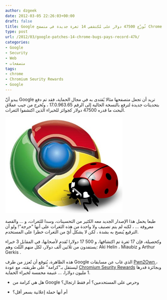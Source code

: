 ```yaml
---
author: dzgeek
date: 2012-03-05 22:26:03+00:00
draft: false
title: Google تُوزّع 47500 دولار على مُكتشفي 14 ثغرة جديدة في متصفح Chrome
type: post
url: /2012/03/google-patches-14-chrome-bugs-pays-record-47k/
categories:
- Google
- Security
- Web
- متصفحات
tags:
- chrome
- Chromium Seurity Rewards
- Google
---
```


يبدو أنّ Google تريد أن تجعل متصفحها مثالا يُقتدى به في مجال الحماية، فقد تم دفع بتحديثات جديدة لترفع بالنسخة الحالية إلى الرقم 17.0.963.65 ، وتُخرج من جيب عملاق البحث ما قدره 47500 دولار كجوائز للخبراء الذين اكتشفوا الثغرات.

[![](chrome_bug_1.jpg)
](chrome_bug_1.jpg)

طبعا يحمل هذا الإصدار الجديد معه الكثير من التحسينات، وسدا للثغرات، و ... والقصة معروفة ... ، لكنه لم يتم تصنيف ولا واحدة من هذه الثغرات على أنها "حرجة"! ولو أن الترقيع يُنصح به بشدة ، لكن لا يشكل أيّ من الثغرات خطرا على المستخدم.

وكحصيلة، فإن 17 ثغرة تم اكتشافها، و 500 17 دولارا تُقدم لأصحابها، في المقابل 3 خبراء يستفدون من ثلاثين ألف دولار، لكل منهم الثُلث وهم: Aki Helin ، Miaubiz و Arthur Gerkis .

هذه الظاهرة، يُتوقع أن تُعزز من طرف Google الذي غاب عن مسابقات [Pwn2Own ](http://en.wikipedia.org/wiki/Pwn2Own)، ليستقل بـ"كرامة" على طريقته، مع عودة [Chromium Seurity Rewards](http://blog.chromium.org/2012/02/expanding-chromium-security-rewards.html) وبجائزة قدرها 1 مليون دولارا، ... غنيمة محمسة لخبراء الحماية.

- هل هي كرامة من Google وحرص على المستحدمين؟ أم فقط ارتجال؟

- أم أنها حملة إعلانية بسعر أقل؟
